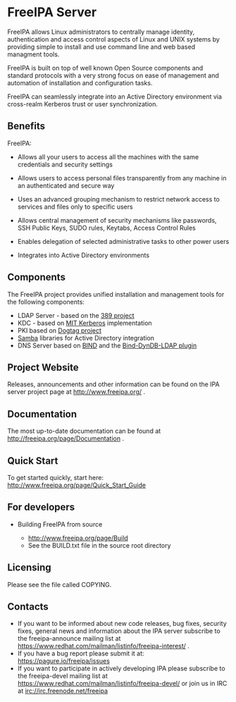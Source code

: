 # FreeIPA Server

FreeIPA allows Linux administrators to centrally manage identity,
authentication and access control aspects of Linux and UNIX systems
by providing simple to install and use command line and web based
managment tools.

FreeIPA is built on top of well known Open Source components and standard
protocols with a very strong focus on ease of management and automation
of installation and configuration tasks.

FreeIPA can seamlessly integrate into an Active Directory environment via
cross-realm Kerberos trust or user synchronization.

## Benefits

FreeIPA:

* Allows all your users to access all the machines with the same credentials
  and security settings
* Allows users to access personal files transparently from any machine in
  an authenticated and secure way

* Uses an advanced grouping mechanism to restrict network access to services
  and files only to specific users
* Allows central management of security mechanisms like passwords,
  SSH Public Keys, SUDO rules, Keytabs, Access Control Rules
* Enables delegation of selected administrative tasks to other power users
* Integrates into Active Directory environments

## Components

The FreeIPA project provides unified installation and management
tools for the following components:

* LDAP Server - based on the [389 project](http://www.port389.org/)
* KDC - based on [MIT Kerberos](http://k5wiki.kerberos.org/wiki/Main_Page)
  implementation
* PKI based on [Dogtag project](http://pki.fedoraproject.org/wiki/PKI_Main_Page)
* [Samba](http://www.samba.org/) libraries for Active Directory integration
* DNS Server based on [BIND](https://www.isc.org/software/bind) and the
  [Bind-DynDB-LDAP plugin](https://pagure.io/bind-dyndb-ldap)

## Project Website

Releases, announcements and other information can be found on the IPA
server project page at http://www.freeipa.org/ .

## Documentation

The most up-to-date documentation can be found at
http://freeipa.org/page/Documentation .

## Quick Start

To get started quickly, start here:
http://www.freeipa.org/page/Quick_Start_Guide

## For developers

* Building FreeIPA from source

    * http://www.freeipa.org/page/Build
    * See the BUILD.txt file in the source root directory

## Licensing

Please see the file called COPYING.

## Contacts

* If you want to be informed about new code releases, bug fixes,
  security fixes, general news and information about the IPA server
  subscribe to the freeipa-announce mailing list at
  https://www.redhat.com/mailman/listinfo/freeipa-interest/ .
* If you have a bug report please submit it at:
  https://pagure.io/freeipa/issues
* If you want to participate in actively developing IPA please
  subscribe to the freeipa-devel mailing list at
  https://www.redhat.com/mailman/listinfo/freeipa-devel/ or join
  us in IRC at <irc://irc.freenode.net/freeipa>
